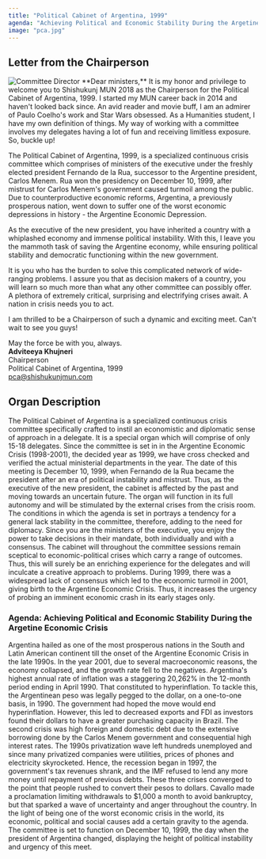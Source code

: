 ```yaml
---
title: "Political Cabinet of Argentina, 1999"
agenda: "Achieving Political and Economic Stability During the Argetine Economic Crisis"
image: "pca.jpg"
---
```

## Letter from the Chairperson

<img class="headshot" src="/assets/images/people/ak.png" alt="Committee Director"> 
**Dear ministers,**    
It is my honor and privilege to welcome you to Shishukunj MUN 2018 as the Chairperson for the Political Cabinet of Argentina, 1999. I started my MUN career back in 2014 and haven't looked back since. An avid reader and movie buff, I am an admirer of Paulo Coelho's work and Star Wars obsessed. As a Humanities student, I have my own definition of things. My way of working with a committee involves my delegates having a lot of fun and receiving limitless exposure. So, buckle up!

The Political Cabinet of Argentina, 1999, is a specialized continuous crisis committee which comprises of ministers of the executive under the freshly elected president Fernando de la Rua, successor to the Argentine president, Carlos Menem. Rua won the presidency on December 10, 1999, after mistrust for Carlos Menem's government caused turmoil among the public. Due to counterproductive economic reforms, Argentina, a previously prosperous nation, went down to suffer one of the worst economic depressions in history - the Argentine Economic Depression.

As the executive of the new president, you have inherited a country with a whiplashed economy and immense political instability. With this, I leave you the mammoth task of saving the Argentine economy, while ensuring political stability and democratic functioning within the new government.

It is you who has the burden to solve this complicated network of wide-ranging problems. I assure you that as decision makers of a country, you will learn so much more than what any other committee can possibly offer. A plethora of extremely critical, surprising and electrifying crises await. A nation in crisis needs you to act.

I am thrilled to be a Chairperson of such a dynamic and exciting meet. Can't wait to see you guys!

May the force be with you, always.  
**Adviteeya Khujneri**  
Chairperson  
Political Cabinet of Argentina, 1999  
[pca@shishukunjmun.com](mailto:pca@shishukunjmun.com)  

## Organ Description
The Political Cabinet of Argentina is a specialized continuous crisis committee specifically crafted to instil an economistic and diplomatic sense of approach in a delegate. It is a special organ which will comprise of only 15-18 delegates. Since the committee is set in in the Argentine Economic Crisis (1998-2001), the decided year as 1999, we have cross checked and verified the actual ministerial departments in the year. The date of this meeting is December 10, 1999, when Fernando de la Rua became the president after an era of political instability and mistrust. Thus, as the executive of the new president, the cabinet is affected by the past and moving towards an uncertain future. The organ will function in its full autonomy and will be stimulated by the external crises from the crisis room. The conditions in which the agenda is set in portrays a tendency for a general lack stability in the committee, therefore, adding to the need for diplomacy. Since you are the ministers of the executive, you enjoy the power to take decisions in their mandate, both individually and with a consensus. The cabinet will throughout the committee sessions remain sceptical to economic-political crises which carry a range of outcomes. Thus, this will surely be an enriching experience for the delegates and will inculcate a creative approach to problems. During 1999, there was a widespread lack of consensus which led to the economic turmoil in 2001, giving birth to the Argentine Economic Crisis. Thus, it increases the urgency of probing an imminent economic crash in its early stages only.

### Agenda: Achieving Political and Economic Stability During the Argetine Economic Crisis
Argentina hailed as one of the most prosperous nations in the South and Latin American continent till the onset of the Argentine Economic Crisis in the late 1990s. In the year 2001, due to several macroeconomic reasons, the economy collapsed, and the growth rate fell to the negatives.
Argentina's highest annual rate of inflation was a staggering 20,262% in the 12-month period ending in April 1990. That constituted to hyperinflation. To tackle this, the Argentinean peso was legally pegged to the dollar, on a one-to-one basis, in 1990. The government had hoped the move would end hyperinflation. However, this led to decreased exports and FDI as investors found their dollars to have a greater purchasing capacity in Brazil.
The second crisis was high foreign and domestic debt due to the extensive borrowing done by the Carlos Menem government and consequential high interest rates. The 1990s privatization wave left hundreds unemployed and since many privatized companies were utilities, prices of phones and electricity skyrocketed. Hence, the recession began in 1997, the government's tax revenues shrank, and the IMF refused to lend any more money until repayment of previous debts.
These three crises converged to the point that people rushed to convert their pesos to dollars. Cavallo made a proclamation limiting withdrawals to $1,000 a month to avoid bankruptcy, but that sparked a wave of uncertainty and anger throughout the country.
In the light of being one of the worst economic crisis in the world, its economic, political and social causes add a certain gravity to the agenda. The committee is set to function on December 10, 1999, the day when the president of Argentina changed, displaying the height of political instability and urgency of this meet.
